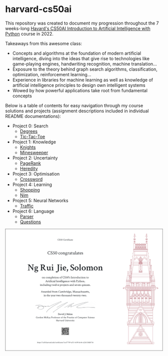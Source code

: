 # harvard-cs50ai
This repository was created to document my progression throughout the 7 weeks-long [Havard's CS50AI Introduction to Artificial Intelligence with Python](https://cs50.harvard.edu/ai/2020/) course in 2022.

Takeaways from this awesome class:
* Concepts and algorithms at the foundation of modern artificial intelligence, diving into the ideas that give rise to technologies like game-playing engines, handwriting recognition, machine translation...
* Exposure to the theory behind graph search algorithms, classification, optimization, reinforcement learning...
* Experience in libraries for machine learning as well as knowledge of artificial intelligence principles to design own intelligent systems
* Wowed by how powerful applications take root from fundamental concepts

Below is a table of contents for easy navigation through
my course solutions and projects (assignment descriptions included in individual README documentations):
* Project 0: Search
  * [Degrees](https://github.com/solomonng2001/harvard-cs50ai/tree/main/degrees)
  * [Tic-Tac-Toe](https://github.com/solomonng2001/harvard-cs50ai/tree/main/tictactoe)
* Project 1: Knowledge
  * [Knights](https://github.com/solomonng2001/harvard-cs50ai/tree/main/knights)
  * [Minesweeper](https://github.com/solomonng2001/harvard-cs50ai/tree/main/minesweeper)
* Project 2: Uncertainty
  * [PageRank](https://github.com/solomonng2001/harvard-cs50ai/tree/main/pagerank)
  * [Heredity](https://github.com/solomonng2001/harvard-cs50ai/tree/main/heredity)
* Project 3: Optimisation
  * [Crossword](https://github.com/solomonng2001/harvard-cs50ai/tree/main/crossword)
* Project 4: Learning
  * [Shopping](https://github.com/solomonng2001/harvard-cs50ai/tree/main/shopping)
  * [Nim](https://github.com/solomonng2001/harvard-cs50ai/tree/main/nim)
* Project 5: Neural Networks
  * [Traffic](https://github.com/solomonng2001/harvard-cs50ai/tree/main/traffic)
* Project 6: Language
  * [Parser](https://github.com/solomonng2001/harvard-cs50ai/tree/main/parser)
  * [Questions](https://github.com/solomonng2001/harvard-cs50ai/tree/main/questions)

![Certificate](https://github.com/solomonng2001/harvard-cs50ai/blob/main/certificates/CS50AI%20Letter%20PNG%20Cert.png)
